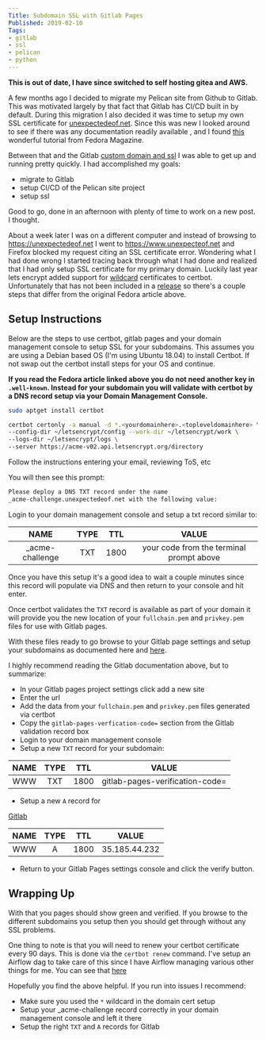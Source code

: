 ```yaml
---
Title: Subdomain SSL with Gitlab Pages
Published: 2019-02-10
Tags:
- gitlab
- ssl
- pelican
- python
---
```


**This is out of date, I have since switched to self hosting gitea and AWS.**

A few months ago I decided to migrate my Pelican site from Github to Gitlab.
This was motivated largely by that fact that Gitlab has CI/CD built in by
default. During this migration I also decided it was time to setup my own
SSL certificate for [unexpectedeof.net](https://unexpectedeof.net). Since this
was new I looked around to see if there was any documentation readily available
, and I found
[this](https://fedoramagazine.org/gitlab-pelican-lets-encrypt-secure-blog/)
wonderful tutorial from Fedora Magazine.

Between that and the Gitlab
[custom domain and ssl](https://docs.gitlab.com/ee/user/project/pages/getting_started_part_three.html)
I was able to get up and running pretty quickly. I had accomplished my goals:

- migrate to Gitlab
- setup CI/CD of the Pelican site project
- setup ssl

Good to go, done in an afternoon with plenty of time to work on a new post.
I thought.

About a week later I was on a different computer and instead of browsing to
<https://unexpectedeof.net> I went to <https://www.unexpecteof.net> and Firefox
blocked my request citing an SSL certificate error. Wondering what I had done
wrong I started tracing back through what I had done and realized that I had
only setup SSL certificate for my primary domain. Luckily last year lets
encrypt added support for
[wildcard](https://community.letsencrypt.org/t/certbot-0-22-0-release-with-acmev2-and-wildcard-support/55061)
certificates to certbot. Unfortunately that has not been included in a
[release](https://community.letsencrypt.org/t/certbot-the-currently-selected-acme-ca-endpoint-does-not-support-issuing-wildcard-certificates/55667/8)
so there's a couple steps that differ from the original Fedora article above.

## Setup Instructions

Below are the steps to use certbot, gitlab pages and your domain management
console to setup SSL for your subdomains. This assumes you are using a Debian
based OS (I'm using Ubuntu 18.04) to install Certbot. If not swap out the
certbot install steps for your OS and continue.

**If you read the Fedora article linked above you do not need another key in
`.well-known`. Instead for your subdomain you will validate with certbot by a
DNS record setup via your Domain Management Console.**

```bash
sudo aptget install certbot
```

```bash
certbot certonly -a manual -d *.<yourdomainhere>.<topleveldomainhere> \
--config-dir ~/letsencrypt/config --work-dir ~/letsencrypt/work \
--logs-dir ~/letsencrypt/logs \
--server https://acme-v02.api.letsencrypt.org/directory
```

Follow the instructions entering your email, reviewing ToS, etc

You will then see this prompt:

```bash
Please deploy a DNS TXT record under the name
_acme-challenge.unexpectedeof.net with the following value:
```

Login to your domain management console and setup a txt record similar to:

| NAME | TYPE | TTL | VALUE |
|:----:|:----:|:----:|:----:|
| _acme-challenge | TXT | 1800 | your code from the terminal prompt above |

Once you have this setup it's a good idea to wait a couple minutes since this
record will populate via DNS and then return to your console and hit enter.

Once certbot validates the `TXT` record is available as part of your domain it
will provide you the new location of your `fullchain.pem` and `privkey.pem`
files for use with Gitlab pages.

With these files ready to go browse to your Gitlab page settings and setup your
subdomains as documented here and
[here](https://docs.gitlab.com/ee/user/project/pages/getting_started_part_three.html).

I highly recommend reading the Gitlab documentation above, but to summarize:

- In your Gitlab pages project settings click add a new site
- Enter the url
- Add the data from your `fullchain.pem` and `privkey.pem` files generated via
 certbot
- Copy the `gitlab-pages-verfication-code=` section from the Gitlab validation
 record box
- Login to your domain management console
- Setup a new `TXT` record for your subdomain:

| NAME | TYPE | TTL | VALUE |
|:----:|:----:|:----:|:----:|
| WWW | TXT | 1800 | gitlab-pages-verification-code=<gitlabcode> |

- Setup a new `A` record for

[Gitlab](https://docs.gitlab.com/ee/user/project/pages/getting_started_part_three.html)

| NAME | TYPE | TTL | VALUE |
|:----:|:----:|:----:|:----:|
| WWW | A | 1800 | 35.185.44.232 |

- Return to your Gitlab Pages settings console and click the verify button.

## Wrapping Up

With that you pages should show green and verified. If you browse to the
different subdomains you setup then you should get through without any SSL
problems.

One thing to note is that you will need to renew your certbot certificate
every 90 days. This is done via the `certbot renew` command. I've setup an
Airflow dag to take care of this since I have Airflow managing various other
things for me. You can see that [here](https://gitlab.com/n0mn0m/docker-airflow)

Hopefully you find the above helpful. If you run into issues I recommend:

- Make sure you used the `*` wildcard in the domain cert setup
- Setup your _acme-challenge record correctly in your domain management console
 and left it there
- Setup the right `TXT` and `A` records for Gitlab
